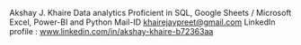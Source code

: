 Akshay J. Khaire
Data analytics
Proficient in SQL, Google Sheets / Microsoft Excel, Power-BI and Python
Mail-ID khairejaypreet@gmail.com
LinkedIn profile : www.linkedin.com/in/akshay-khaire-b72363aa
